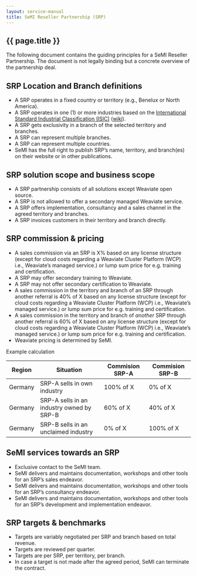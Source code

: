```yaml
---
layout: service-manual
title: SeMI Reseller Partnership (SRP)
---
```


<article class="article container">

<div class="wrapper" markdown="1">

# {{ page.title }}

The following document contains the guiding principles for a SeMI Reseller Partnership. The document is not legally binding but a concrete overview of the partnership deal.

## SRP Location and Branch definitions

- A SRP operates in a fixed country or territory (e.g., Benelux or North America).
- A SRP operates in one (1) or more industries based on the [International Standard Industrial Classification (ISIC)](https://unstats.un.org/unsd/classifications/Econ/Download/In%20Text/ISIC_Rev_4_publication_English.pdf) ([wiki](https://en.wikipedia.org/wiki/International_Standard_Industrial_Classification#ISIC_Revision_4_broad_structure)).
- A SRP gets exclusivity in a branch of the selected territory and branches.
- A SRP can represent multiple branches.
- A SRP can represent multiple countries.
- SeMI has the full right to publish SRP’s name, territory, and branch(es) on their website or in other publications.

## SRP solution scope and business scope

- A SRP partnership consists of all solutions except Weaviate open source.
- A SRP is not allowed to offer a secondary managed Weaviate service.
- A SRP offers implementation, consultancy and a sales channel in the agreed territory and branches.
- A SRP invoices customers in their territory and branch directly.

## SRP commission & pricing

- A sales commission via an SRP is X% based on any license structure (except for cloud costs regarding a Weaviate Cluster Platform (WCP) i.e., Weaviate’s managed service.) or lump sum price for e.g. training and certification.
- A SRP may offer secondary training to Weaviate.
- A SRP may not offer secondary certification to Weaviate.
- A sales commission in the territory and branch of an SRP through another referral is 40% of X based on any license structure (except for cloud costs regarding a Weaviate Cluster Platform (WCP) i.e., Weaviate’s managed service.) or lump sum price for e.g. training and certification.
- A sales commission in the territory and branch of _another_ SRP through another referral is 60% of X based on any license structure (except for cloud costs regarding a Weaviate Cluster Platform (WCP) i.e., Weaviate’s managed service.) or lump sum price for e.g. training and certification.
- Weaviate pricing is determined by SeMI.

Example calculation

| Region | Situation | Commision SRP-A | Commision SRP-B |
| ------ | --------- | --------------- | --------------- |
| Germany | SRP-A sells in own industry | 100% of X | 0% of X |
| Germany | SRP-A sells in an industry owned by SRP-B | 60% of X | 40% of X |
| Germany | SRP-B sells in an unclaimed industry | 0% of X | 100% of X |

## SeMI services towards an SRP

- Exclusive contact to the SeMI team.
- SeMI delivers and maintains documentation, workshops and other tools for an SRP’s sales endeavor.
- SeMI delivers and maintains documentation, workshops and other tools for an SRP’s consultancy endeavor.
- SeMI delivers and maintains documentation, workshops and other tools for an SRP’s development and implementation endeavor.

## SRP targets & benchmarks 

- Targets are variably negotiated per SRP and branch based on total revenue.
- Targets are reviewed per quarter.
- Targets are per SRP, per territory, per branch.
- In case a target is not made after the agreed period, SeMI can terminate the contract.

</div>

</article>
